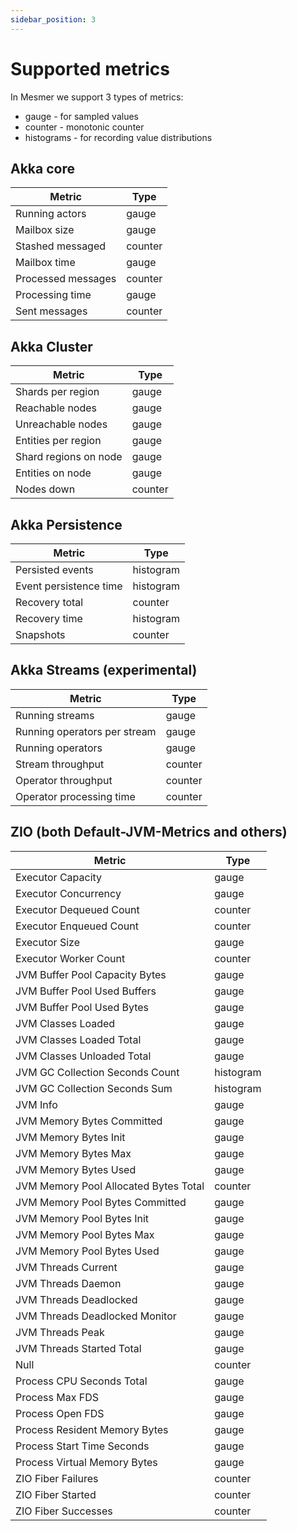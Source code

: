 ```yaml
---
sidebar_position: 3
---
```


# Supported metrics

In Mesmer we support 3 types of metrics:

* gauge - for sampled values
* counter - monotonic counter
* histograms - for recording value distributions

## Akka core

| Metric             | Type    |
|--------------------|---------|
| Running actors     | gauge   |
| Mailbox size       | gauge   |
| Stashed messaged   | counter |
| Mailbox time       | gauge   |
| Processed messages | counter |
| Processing time    | gauge   |
| Sent messages      | counter |

## Akka Cluster

| Metric                | Type    |
|-----------------------|---------|
| Shards per region     | gauge   |
| Reachable nodes       | gauge   |
| Unreachable nodes     | gauge   |
| Entities per region   | gauge   |
| Shard regions on node | gauge   |
| Entities on node      | gauge   |
| Nodes down            | counter |

## Akka Persistence

| Metric                 | Type      |
|------------------------|-----------|
| Persisted events       | histogram |
| Event persistence time | histogram |
| Recovery total         | counter   |
| Recovery time          | histogram |
| Snapshots              | counter   |

## Akka Streams (experimental)

| Metric                       | Type    |
|------------------------------|---------|
| Running streams              | gauge   |
| Running operators per stream | gauge   |
| Running operators            | gauge   |
| Stream throughput            | counter |
| Operator throughput          | counter |
| Operator processing time     | counter |

## ZIO (both Default-JVM-Metrics and others)

| Metric                                | Type      |
|---------------------------------------|-----------|
| Executor Capacity                     | gauge     |
| Executor Concurrency                  | gauge     |
| Executor Dequeued Count               | counter   |
| Executor Enqueued Count               | counter   |
| Executor Size                         | gauge     |
| Executor Worker Count                 | counter   |
| JVM Buffer Pool Capacity Bytes        | gauge     |
| JVM Buffer Pool Used Buffers          | gauge     |
| JVM Buffer Pool Used Bytes            | gauge     |
| JVM Classes Loaded                    | gauge     |
| JVM Classes Loaded Total              | gauge     |
| JVM Classes Unloaded Total            | gauge     |
| JVM GC Collection Seconds Count       | histogram |
| JVM GC Collection Seconds Sum         | histogram |
| JVM Info                              | gauge     |
| JVM Memory Bytes Committed            | gauge     |
| JVM Memory Bytes Init                 | gauge     |
| JVM Memory Bytes Max                  | gauge     |
| JVM Memory Bytes Used                 | gauge     |
| JVM Memory Pool Allocated Bytes Total | counter   |
| JVM Memory Pool Bytes Committed       | gauge     |
| JVM Memory Pool Bytes Init            | gauge     |
| JVM Memory Pool Bytes Max             | gauge     |
| JVM Memory Pool Bytes Used            | gauge     |
| JVM Threads Current                   | gauge     |
| JVM Threads Daemon                    | gauge     |
| JVM Threads Deadlocked                | gauge     |
| JVM Threads Deadlocked Monitor        | gauge     |
| JVM Threads Peak                      | gauge     |
| JVM Threads Started Total             | gauge     |
| Null                                  | counter   |
| Process CPU Seconds Total             | gauge     |
| Process Max FDS                       | gauge     |
| Process Open FDS                      | gauge     |
| Process Resident Memory Bytes         | gauge     |
| Process Start Time Seconds            | gauge     |
| Process Virtual Memory Bytes          | gauge     |
| ZIO Fiber Failures                    | counter   |
| ZIO Fiber Started                     | counter   |
| ZIO Fiber Successes                   | counter   |
